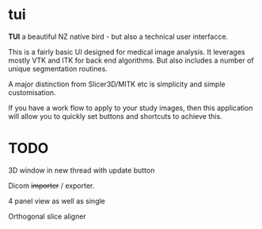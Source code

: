# tui

**TUI** a beautiful NZ native bird - but also a technical user interfacce. 

This is a fairly basic UI designed for medical image analysis. 
It leverages mostly VTK and ITK for back end algorithms. 
But also includes a number of unique segmentation routines. 

A major distinction from Slicer3D/MITK etc is simplicity and simple customisation. 

If you have a work flow to apply to your study images, then this application will allow you to quickly set buttons and shortcuts to achieve this. 


# TODO

3D window in new thread with update button

Dicom ~~importer~~ / exporter.

4 panel view as well as single

Orthogonal slice aligner
